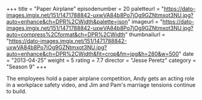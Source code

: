 +++
title = "Paper Airplane"
episodenumber = 20
paletteurl = "https://dato-images.imgix.net/151/1471788842-uxwVA84b8Po7jOg9GZNtmxot3NU.jpg?auto=enhance&ch=DPR%2CWidth&palette=json"
imageurl = "https://dato-images.imgix.net/151/1471788842-uxwVA84b8Po7jOg9GZNtmxot3NU.jpg?auto=compress%2Cformat&ch=DPR%2CWidth"
thumbnailurl = "https://dato-images.imgix.net/151/1471788842-uxwVA84b8Po7jOg9GZNtmxot3NU.jpg?auto=enhance&ch=DPR%2CWidth&fit=crop&fm=jpg&h=280&w=500"
date = "2013-04-25"
weight = 5
rating = 7.7
director = "Jesse Peretz"
category = "Season 9"
+++

The employees hold a paper airplane competition, Andy gets an acting role in a workplace safety video, and Jim and Pam's marriage tensions continue to build.
